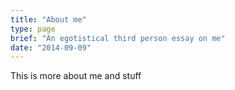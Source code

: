 ```yaml
---
title: "About me"
type: page
brief: "An egotistical third person essay on me"
date: "2014-09-09"
---
```

This is more about me and stuff

